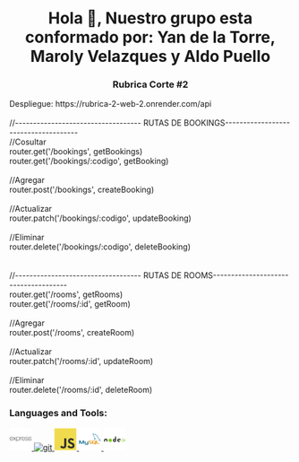 <h1 align="center">Hola 👋, Nuestro grupo esta conformado por: Yan de la Torre, Maroly Velazques y Aldo Puello</h1>
<h3 align="center">Rubrica Corte #2</h3>

<p align="left">Despliegue: https://rubrica-2-web-2.onrender.com/api<br><br>//----------------------------------- RUTAS DE BOOKINGS-------------------------------------<br>//Cosultar<br>router.get('/bookings', getBookings)<br>router.get('/bookings/:codigo', getBooking)<br><br>//Agregar<br>router.post('/bookings', createBooking)<br><br>//Actualizar<br>router.patch('/bookings/:codigo', updateBooking)<br><br>//Eliminar<br>router.delete('/bookings/:codigo', deleteBooking)<br><br><br>//----------------------------------- RUTAS DE ROOMS-------------------------------------<br>router.get('/rooms', getRooms)<br>router.get('/rooms/:id', getRoom)<br><br>//Agregar<br>router.post('/rooms', createRoom)<br><br>//Actualizar<br>router.patch('/rooms/:id', updateRoom)<br><br>//Eliminar<br>router.delete('/rooms/:id', deleteRoom)</p>

###
</p>

<h3 align="left">Languages and Tools:</h3>
<p align="left"> <a href="https://expressjs.com" target="_blank" rel="noreferrer"> <img src="https://raw.githubusercontent.com/devicons/devicon/master/icons/express/express-original-wordmark.svg" alt="express" width="40" height="40"/> </a> <a href="https://git-scm.com/" target="_blank" rel="noreferrer"> <img src="https://www.vectorlogo.zone/logos/git-scm/git-scm-icon.svg" alt="git" width="40" height="40"/> </a> <a href="https://developer.mozilla.org/en-US/docs/Web/JavaScript" target="_blank" rel="noreferrer"> <img src="https://raw.githubusercontent.com/devicons/devicon/master/icons/javascript/javascript-original.svg" alt="javascript" width="40" height="40"/> </a> <a href="https://www.mysql.com/" target="_blank" rel="noreferrer"> <img src="https://raw.githubusercontent.com/devicons/devicon/master/icons/mysql/mysql-original-wordmark.svg" alt="mysql" width="40" height="40"/> </a> <a href="https://nodejs.org" target="_blank" rel="noreferrer"> <img src="https://raw.githubusercontent.com/devicons/devicon/master/icons/nodejs/nodejs-original-wordmark.svg" alt="nodejs" width="40" height="40"/> </a> </p>
